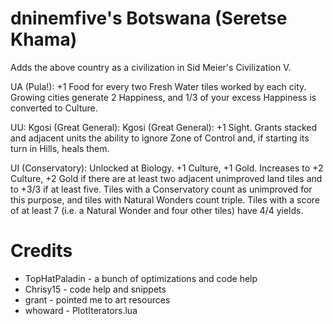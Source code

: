 # dninemfive's Botswana (Seretse Khama)
Adds the above country as a civilization in Sid Meier's Civilization V.

UA (Pula!): +1 Food for every two Fresh Water tiles worked by each city. Growing cities generate 2 Happiness, and 1/3 of your excess Happiness is converted to Culture.

UU: Kgosi (Great General): Kgosi (Great General): +1 Sight. Grants stacked and adjacent units the ability to ignore Zone of Control and, if starting its turn in Hills, heals them.

UI (Conservatory): Unlocked at Biology. +1 Culture, +1 Gold. Increases to +2 Culture, +2 Gold if there are at least two adjacent unimproved land tiles and to +3/3 if at least five. Tiles with a Conservatory count as unimproved for this purpose, and tiles with Natural Wonders count triple. Tiles with a score of at least 7 (i.e. a Natural Wonder and four other tiles) have 4/4 yields.

# Credits
- TopHatPaladin - a bunch of optimizations and code help
- Chrisy15 - code help and snippets
- grant - pointed me to art resources
- whoward - PlotIterators.lua